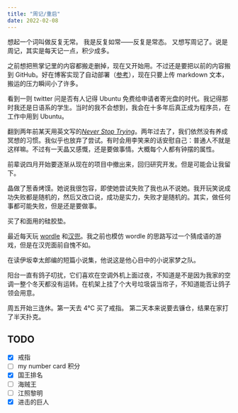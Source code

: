 ```yaml
---
title: "周记/重启"
date: 2022-02-08
---
```

想起一个词叫做反复无常。
我是反复如常——反复是常态。
又想写周记了。说是周记，其实是每天记一点，积少成多。

之前想把熊掌记里的内容都搬走删掉，现在又开始用。不过还是要把以前的内容搬到 GitHub。好在博客实现了自动部署（[参考](https://zhuanlan.zhihu.com/p/403221054)），现在只要上传 markdown 文本，搬运的压力瞬间小了许多。

看到一则 twitter 问是否有人记得 Ubuntu 免费给申请者寄光盘的时代。我记得那时我还是日语系的学生。当时的我不会想到，我会在十多年后真正成为程序员，在工作中用到 Ubuntu。

翻到两年前某天用英文写的[*Never Stop Trying*](https://wjianbo.github.io/en/20200217/)。两年过去了，我们依然没有养成冥想的习惯。我似乎也放弃了尝试。有时会用李笑来的话安慰自己：普通人不就是这样嘛。不过有一天晶又感慨，还是要做事情。大概每个人都有钟摆的属性。

前辈说四月开始要逐渐从现在的项目中撤出来，回归研究开发。但是可能会让我留下。

晶做了葱香烤馍。她说我很包容，即使她尝试失败了我也从不说她。我开玩笑说成功失败都是随机的，然后又改口说，成功是实力，失败才是随机的。其实，做任何事都可能失败，但是还是要做事。

买了和面用的硅胶垫。

最近每天玩 [wordle](https://www.powerlanguage.co.uk/wordle/) 和[汉兜](https://handle.antfu.me/)。我之前也模仿 wordle 的思路写过一个猜成语的游戏，但是在汉兜面前自愧不如。

在读伊坂幸太郎编的短篇小说集，他说这是他心目中的小说家梦之队。

阳台一直有鸽子叨扰，它们喜欢在空调外机上面过夜，不知道是不是因为我家的空调一整个冬天都没有运转。在机架上挂了个大号垃圾袋当帘子，不知道能否让鸽子领会用意。

周五开始三连休。第一天去 4°C 买了戒指。
第二天本来说要去镰仓，结果在家打了半天扑克。

## TODO
- [x] 戒指
- [ ] my number card 积分
- [x] 国王排名
- [ ] 海贼王
- [ ] 江照黎明
- [x] 进击的巨人
